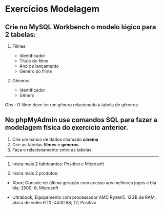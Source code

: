 # Exercícios Modelagem

## Crie no MySQL Workbench o modelo lógico para 2 tabelas:

1) Filmes
    - Identificador
    - Título do filme
    - Ano de lançamento
    - Genêro do filme

2) Gêneros
    - Identificador
    - Gênero

Obs.: O filme deve ter um gênero relacionado à tabela de gêneros

## No phpMyAdmin use comandos SQL para fazer a modelagem física do exercício anterior.

1) Crie um banco de dados chamado **cinema**
2) Crie as tabelas **filmes** e **generos**
3) Faça o relacionamento entre as tabelas

---

1) Insira mais 2 fabricantes: Positivo e Microsoft

2) Insira mais 2 produtos:

  - Xbox; Console de última geração com acesso aos melhores jogos e bla bla; 2500; 6; Microsoft

  - Ultrabook; Equipamento com processador AMD Ryzen5, 12GB de RAM, placa de vídeo RTX; 4500.68; 12; Positivo 
